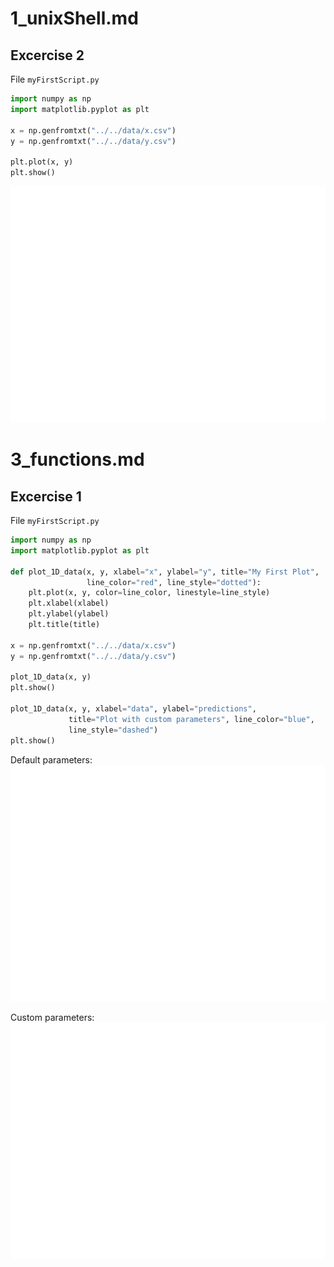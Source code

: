 # 1_unixShell.md

## Excercise 2

File `myFirstScript.py`

```python
import numpy as np
import matplotlib.pyplot as plt

x = np.genfromtxt("../../data/x.csv")
y = np.genfromtxt("../../data/y.csv")

plt.plot(x, y)
plt.show()
```
![1exercise2](figures/1_exercise2.png)

# 3_functions.md

## Excercise 1

File `myFirstScript.py`

```python
import numpy as np
import matplotlib.pyplot as plt

def plot_1D_data(x, y, xlabel="x", ylabel="y", title="My First Plot",
                 line_color="red", line_style="dotted"):
    plt.plot(x, y, color=line_color, linestyle=line_style)
    plt.xlabel(xlabel)
    plt.ylabel(ylabel)
    plt.title(title)

x = np.genfromtxt("../../data/x.csv")
y = np.genfromtxt("../../data/y.csv")

plot_1D_data(x, y)
plt.show()

plot_1D_data(x, y, xlabel="data", ylabel="predictions",
             title="Plot with custom parameters", line_color="blue",
             line_style="dashed")
plt.show()
```
Default parameters:
![3_exercise1_default](figures/3_exercise1_default_params.png)

Custom parameters:
![3_exercise1_custom](figures/3_exercise1_custom_params.png)

